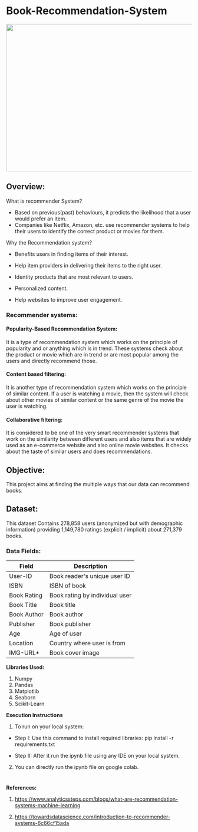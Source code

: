 # Book-Recommendation-System
<p align="center">
  <img 
    width="800"
    height="400"
    src="https://user-images.githubusercontent.com/88892880/166885181-34c4e09f-dabc-42b0-b414-5f78adce9af7.png"
  >
</p>

## Overview:
What is recommender System?

- Based on previous(past) behaviours, it predicts the likelihood that a user would prefer an item.
- Companies like Netflix, Amazon, etc. use recommender systems to help their users to identify the correct product or movies for them. 

Why the Recommendation system?
- Benefits users in finding items of their interest.

- Help item providers in delivering their items to the right user.

- Identity products that are most relevant to users.

- Personalized content.

- Help websites to improve user engagement.

### Recommender systems:
#### Popularity-Based Recommendation System:
 
It is a type of recommendation system which works on the principle of popularity and or anything which is in trend. These systems check about the product or movie which are in trend or are most popular among the users and directly recommend those.

#### Content based filtering:
It is another type of recommendation system which works on the principle of similar content. If a user is watching a movie, then the system will check about other movies of similar content or the same genre of the movie the user is watching.
 
#### Collaborative filtering:
It is considered to be one of the very smart recommender systems that work on the similarity between different users and also items that are widely used as an e-commerce website and also online movie websites. It checks about the taste of similar users and does recommendations. 



## Objective:
This project aims at finding the multiple ways that our data can recommend books.

## Dataset:

This dataset Contains 278,858 users (anonymized but with demographic information) providing 1,149,780 ratings (explicit / implicit) about 271,379 books.

### Data Fields:
| Field             | Description                                                                |
| ----------------- | ------------------------------------------------------------------ |
| User-ID | Book reader's unique user ID|
| ISBN | ISBN of book|
| Book Rating | Book rating by individual user|
| Book Title | Book title|
| Book Author | Book author|
| Publisher | Book publisher|
| Age | Age of user|
| Location | Country where user is from|
| IMG-URL* | Book cover image|

**Libraries Used:**
 1. Numpy 
 2. Pandas
 3. Matplotlib 
 4. Seaborn
 5. Scikit-Learn

**Execution Instructions**

1. To run on your local system:

* Step I: Use this command to install required libraries: pip install -r requirements.txt

* Step II: After it run the ipynb file using any IDE on your local system.


2. You can directly run the ipynb file on google colab.


#
**References:** 
1. https://www.analyticssteps.com/blogs/what-are-recommendation-systems-machine-learning

3. https://towardsdatascience.com/introduction-to-recommender-systems-6c66cf15ada
